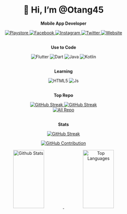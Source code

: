 <div align="center">
  <h1 align="center">👋 Hi, I’m @Otang45</h1>
  <p align="center">
    <strong>Mobile App Developer</strong>
  </p>
  <a href="https://play.google.com/store/apps/dev?id=9198297285603677585">
    <img alt="Playstore" src="https://img.shields.io/badge/Google_Play-414141?style=for-the-badge&logo=google-play&logoColor=white">
  </a>
  <a href="https://facebook.com/profile.php?id=100010428010043">
    <img alt="Facebook" src="https://img.shields.io/badge/Facebook-%231877F2.svg?style=for-the-badge&logo=Facebook&logoColor=white">
  </a>
  <a href="https://instagram.com/dikiotang_">
    <img alt="Instagram" src="https://img.shields.io/badge/Instagram-%23E4405F.svg?style=for-the-badge&logo=Instagram&logoColor=white">
  </a>
  <a href="https://twitter.com/dikiotang">
    <img alt="Twitter" src="https://img.shields.io/badge/Twitter-%231DA1F2.svg?style=for-the-badge&logo=Twitter&logoColor=white">
  </a>
  <a href="https://dikiotang.com">
    <img alt="Website" src="https://img.shields.io/badge/google-4285F4?style=for-the-badge&logo=google&logoColor=white">
  </a>
  <br/>
  <br/>
  <p align="center">
    <strong>Use to Code</strong>
  </p>
  <img alt="Flutter" src="https://img.shields.io/badge/Flutter-%2302569B.svg?style=for-the-badge&logo=Flutter&logoColor=white">
  <img alt="Dart" src="https://img.shields.io/badge/dart-%230175C2.svg?style=for-the-badge&logo=dart&logoColor=white">
  <img alt="Java" src="https://img.shields.io/badge/java-%23ED8B00.svg?style=for-the-badge&logo=openjdk&logoColor=white">
  <img alt="Kotlin" src="https://img.shields.io/badge/kotlin-%237F52FF.svg?style=for-the-badge&logo=kotlin&logoColor=white">
  <br/>
  <br/>
  <p align="center">
    <strong>Learning</strong>
  </p>
  <img alt="HTML5" src="https://img.shields.io/badge/html5-%23E34F26.svg?style=for-the-badge&logo=html5&logoColor=white">
  <img alt="Js" src="https://img.shields.io/badge/javascript-%23323330.svg?style=for-the-badge&logo=javascript&logoColor=%23F7DF1E">
  <br/>
  <br/>
  <p align="center">
    <strong>Top Repo</strong>
  </p>
  <a href="https://github.com/Otang45/muslim-api">
    <img src="https://github-readme-stats.vercel.app/api/pin/?username=Otang45&repo=muslim-api&border_color=7F3FBF&bg_color=0D1117&title_color=C9D1D9&text_color=8B949E&icon_color=7F3FBF)](https://github.com/Otang45/muslim-api" alt="GitHub Streak">
  </a>
  <a href="https://github.com/Otang45/Pulse">
    <img src="https://github-readme-stats.vercel.app/api/pin/?username=Otang45&repo=Pulse&border_color=7F3FBF&bg_color=0D1117&title_color=C9D1D9&text_color=8B949E&icon_color=7F3FBF)](https://github.com/Otang45/Pulse" alt="GitHub Streak">
  </a>
  <br/>
  <a href="https://github.com/Otang45?tab=repositories">
    <img alt="All Repo" src="https://img.shields.io/badge/-All%20Repos-2962FF?style=for-the-badge&logo=koding&logoColor=white">
  </a>
  <br/>
  <br/>
  <p align="center">
    <strong>Stats</strong>
  </p>
  <p align="center">
    <a href="https://github.com/Otang45">
      <img src="https://github-readme-streak-stats.herokuapp.com/?user=Otang45&theme=radical&border=7F3FBF&background=0D1117" alt="GitHub Streak"/>
    </a>
  </p>
  <p align="center">
  <a href="https://github.com/Otang45">
    <img src="https://github-profile-summary-cards.vercel.app/api/cards/profile-details?username=Otang45&theme=radical" alt="GitHub Contribution"/>
  </a>
</p>
<a> 
  <a href="https://github.com/Otang45">
    <img alt="Github Stats" src="https://denvercoder1-github-readme-stats.vercel.app/api?username=Otang45&show_icons=true&count_private=true&theme=react&border_color=7F3FBF&bg_color=0D1117&title_color=F85D7F&icon_color=F8D866" height="192px" width="45%"/>
  </a>
  <a href="https://github.com/Otang45">
    <img alt="Top Languages" src="https://denvercoder1-github-readme-stats.vercel.app/api/top-langs/?username=Otang45&langs_count=8&layout=compact&theme=react&border_color=7F3FBF&bg_color=0D1117&title_color=F85D7F&icon_color=F8D866" height="192px" width="45%"/>
  </a>
</a>
</div>
